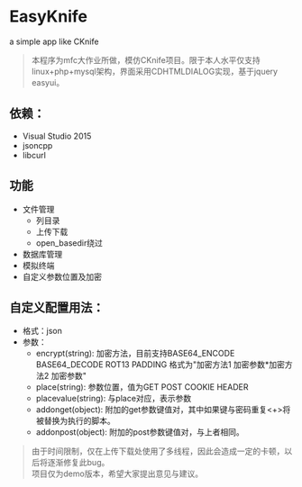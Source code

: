 # EasyKnife
a simple app like CKnife

>本程序为mfc大作业所做，模仿CKnife项目。限于本人水平仅支持linux+php+mysql架构，界面采用CDHTMLDIALOG实现，基于jquery easyui。

## 依赖：
* Visual Studio 2015
* jsoncpp
* libcurl


## 功能

* 文件管理
  * 列目录
  * 上传下载
  * open_basedir绕过
* 数据库管理
* 模拟终端
* 自定义参数位置及加密

## 自定义配置用法：
  * 格式：json
  * 参数：
    * encrypt(string): 加密方法，目前支持BASE64_ENCODE BASE64_DECODE ROT13 PADDING 格式为"加密方法1 加密参数*加密方法2 加密参数"
    * place(string): 参数位置，值为GET POST COOKIE HEADER 
    * placevalue(string): 与place对应，表示参数
    * addonget(object): 附加的get参数键值对，其中如果键与密码重复<+>将被替换为执行的脚本。
    * addonpost(object): 附加的post参数键值对，与上者相同。
    
>由于时间限制，仅在上传下载处使用了多线程，因此会造成一定的卡顿，以后将逐渐修复此bug。  
项目仅为demo版本，希望大家提出意见与建议。
